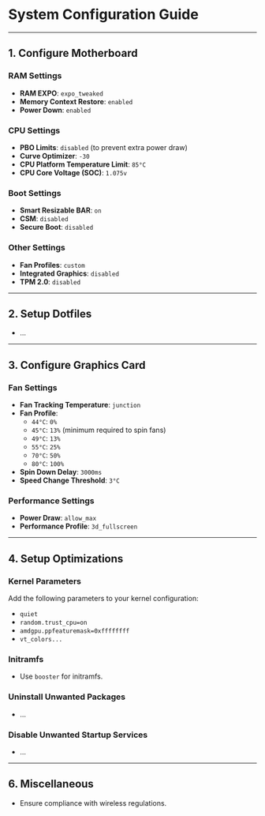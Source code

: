 # System Configuration Guide

---

## 1. Configure Motherboard

### RAM Settings
- **RAM EXPO**: `expo_tweaked`
- **Memory Context Restore**: `enabled`
- **Power Down**: `enabled`

### CPU Settings
- **PBO Limits**: `disabled` (to prevent extra power draw)
- **Curve Optimizer**: `-30`
- **CPU Platform Temperature Limit**: `85°C`
- **CPU Core Voltage (SOC)**: `1.075v`

### Boot Settings
- **Smart Resizable BAR**: `on`
- **CSM**: `disabled`
- **Secure Boot**: `disabled`

### Other Settings
- **Fan Profiles**: `custom`
- **Integrated Graphics**: `disabled`
- **TPM 2.0**: `disabled`

---

## 2. Setup Dotfiles
- ...

---

## 3. Configure Graphics Card

### Fan Settings
- **Fan Tracking Temperature**: `junction`
- **Fan Profile**:
  - `44°C`: `0%`
  - `45°C`: `13%` (minimum required to spin fans)
  - `49°C`: `13%`
  - `55°C`: `25%`
  - `70°C`: `50%`
  - `80°C`: `100%`
- **Spin Down Delay**: `3000ms`
- **Speed Change Threshold**: `3°C`

### Performance Settings
- **Power Draw**: `allow_max`
- **Performance Profile**: `3d_fullscreen`

---

## 4. Setup Optimizations

### Kernel Parameters
Add the following parameters to your kernel configuration:
- `quiet`
- `random.trust_cpu=on`
- `amdgpu.ppfeaturemask=0xffffffff`
- `vt_colors...`

### Initramfs
- Use `booster` for initramfs.

### Uninstall Unwanted Packages
- ...

### Disable Unwanted Startup Services
- ...

---

## 6. Miscellaneous
- Ensure compliance with wireless regulations.
